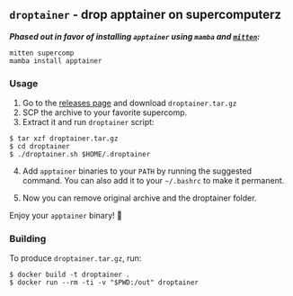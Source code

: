## `droptainer` - drop apptainer on supercomputerz

_**Phased out in favor of installing `apptainer` using `mamba` and [`mitten`](https://github.com/unkaktus/mitten):**_

```shell
mitten supercomp
mamba install apptainer
```




















### Usage
1. Go to the [releases page](https://github.com/unkaktus/droptainer/releases) and download `droptainer.tar.gz`
2. SCP the archive to your favorite supercomp.
3. Extract it and run `droptainer` script:

```shell
$ tar xzf droptainer.tar.gz
$ cd droptainer
$ ./droptainer.sh $HOME/.droptainer
```

4. Add `apptainer` binaries to your `PATH` by running the suggested command.
You can also add it to your `~/.bashrc` to make it permanent.

5. Now you can remove original archive and the droptainer folder.

Enjoy your `apptainer` binary! 💫


### Building
To produce `droptainer.tar.gz`, run:

```shell
$ docker build -t droptainer .
$ docker run --rm -ti -v "$PWD:/out" droptainer
```
